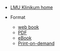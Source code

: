 * [LMU Klinikum home](https://www.lmu-klinikum.de/)
<!--* [All publications](report/reports.md) -->

* Format

  * [web book](https://independent-sage.github.io/report-webserver/isr002/webbook/#src=isr002/&bookMode=true)
  * [PDF](https://independent-sage.github.io/report-webserver/isr002/screen-pdf/should-schools-reopen-indie-SAGE-report-002-screen-PDF-isr002.pdf)
  * [eBook](https://independent-sage.github.io/report-webserver/isr002/ebook/978-1-906496-97-5-isr002.epub)
  * [Print-on-demand](report/formats.md)

<!--

* Language

  * [English](/)
  * [Portuguese](report/translation.md)
  * [Spanish](report/translation.md)
  * [Italian](report/translation.md)

 -->
